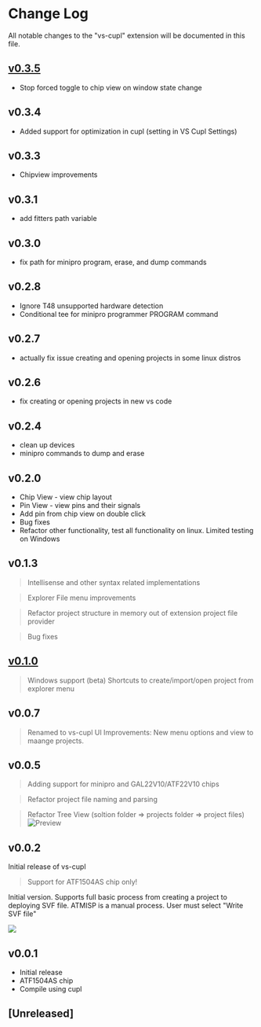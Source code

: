 # Change Log

All notable changes to the "vs-cupl" extension will be documented in this file.
## [v0.3.5](https://github.com/levvayner/ATF15xx-cupl/tree/releases/v0.3.5)
- Stop forced toggle to chip view on window state change
## v0.3.4
 - Added support for optimization in cupl (setting in VS Cupl Settings)
## v0.3.3
- Chipview improvements
## v0.3.1
- add fitters path variable
## v0.3.0
- fix path for minipro program, erase, and dump commands
## v0.2.8
- Ignore T48 unsupported hardware detection
- Conditional tee for minipro programmer PROGRAM command
## v0.2.7
- actually fix issue creating and opening projects in some linux distros
## v0.2.6
- fix creating or opening projects in new vs code

## v0.2.4
- clean up devices
- minipro commands to dump and erase

## v0.2.0
- Chip View - view chip layout
- Pin View - view pins and their signals
- Add pin from chip view on double click
- Bug fixes
- Refactor other functionality, test all functionality on linux. Limited testing on Windows

## v0.1.3
> Intellisense and other syntax related implementations

> Explorer  File menu improvements

> Refactor project structure in memory out of extension project file provider

> Bug fixes

## [v0.1.0](https://github.com/levvayner/ATF15xx-cupl/tree/releases/v.0.1.0)
> Windows support (beta)
> Shortcuts to create/import/open project from explorer menu
## v0.0.7
> Renamed to vs-cupl
> UI Improvements: New menu options and view to maange projects.
## v0.0.5
> Adding support for minipro and GAL22V10/ATF22V10 chips

> Refactor project file naming and parsing

> Refactor Tree View (soltion folder => projects folder => project files)
![Preview](assets/images/activity-bar.png)

## v0.0.2

Initial release of vs-cupl
> Support for ATF1504AS chip only!


Initial version. Supports full basic process from creating a project to deploying SVF file.
ATMISP is a manual process. User must select "Write SVF file"

![](assets/images/atmisp-svf.png)

## v0.0.1
- Initial release
- ATF1504AS chip
- Compile using cupl
## [Unreleased]
